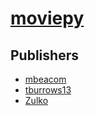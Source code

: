 # [moviepy](https://pypi.org/project/moviepy)



## Publishers
- [mbeacom](https://pypi.org/user/mbeacom)
- [tburrows13](https://pypi.org/user/tburrows13)
- [Zulko](https://pypi.org/user/Zulko)


